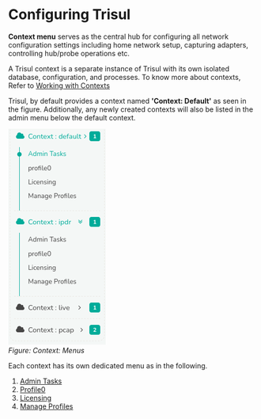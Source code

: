# Configuring Trisul

**Context menu** serves as the central hub for configuring all network configuration settings including home network setup, capturing adapters, controlling hub/probe operations etc. 

A Trisul context is a separate instance of Trisul with its own isolated
database, configuration, and processes. To know more about contexts,
Refer to [Working with Contexts](/docs/ag/domain/contexts)

Trisul, by default provides a context named **'Context: Default'** as seen in the figure. Additionally, any newly created contexts will also be listed in the admin menu below the default context. 

![](images/contextmenu.png)  
*Figure: Context: Menus*

Each context has its own dedicated menu as in the following.

1) [Admin Tasks](/docs/ag/context/context_menus)
2) [Profile0](/docs/ag/context/profilemenu)
3) [Licensing](/docs/ag/license/intro)
4) [Manage Profiles](/docs/ag/context/manage_profiles)

